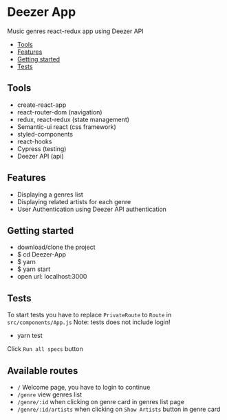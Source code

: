 # Deezer App

Music genres react-redux app using Deezer API

-   [Tools](#tools)
-   [Features](#features)
-   [Getting started](#getting-started)
-   [Tests](#start-tests)

## Tools

-   create-react-app
-   react-router-dom (navigation)
-   redux, react-redux (state management)
-   Semantic-ui react (css framework)
-   styled-components
-   react-hooks
-   Cypress (testing)
-   Deezer API (api)

## Features

-   Displaying a genres list
-   Displaying related artists for each genre
-   User Authentication using Deezer API authentication

## Getting started

-   download/clone the project
-   \$ cd Deezer-App
-   \$ yarn
-   \$ yarn start
-   open url: localhost:3000


## Tests

To start tests you have to replace `PrivateRoute` to `Route` in `src/components/App.js`
Note: tests does not include login!

-   yarn test

Click `Run all specs` button

## Available routes

-   `/` Welcome page, you have to login to continue
-   `/genre` view genres list
-   `/genre/:id` when clicking on genre card in genres list page
-   `/genre/:id/artists` when clicking on `Show Artists` button in genre card
